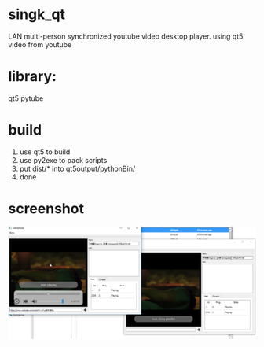 # singk_qt
LAN multi-person synchronized youtube video desktop player. using qt5.  video from youtube

<h1>library:</h1>
qt5
pytube

# build
1. use qt5 to build
2. use py2exe to pack scripts
3. put dist/* into qt5output/pythonBin/
4. done

# screenshot
![Screenshot](https://github.com/yat011/singk_qt/blob/master/screenshot.png?raw=true)


